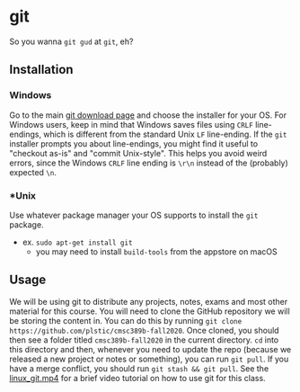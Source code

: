 # git

So you wanna `git gud` at `git`, eh?

## Installation

### Windows
Go to the main [git download page](https://git-scm.com/downloads) and choose the installer for your OS.
For Windows users, keep in mind that Windows saves files using `CRLF` line-endings, which is different from the standard Unix `LF` line-ending.
If the `git` installer prompts you about line-endings, you might find it useful to "checkout as-is" and "commit Unix-style".
This helps you avoid weird errors, since the Windows `CRLF` line ending is `\r\n` instead of the (probably) expected `\n`.

### *Unix

Use whatever package manager your OS supports to install the `git` package.
+ ex. `sudo apt-get install git`
  + you may need to install `build-tools` from the appstore on macOS

## Usage

We will be using git to distribute any projects, notes, exams and most other
material for this course. You will need to clone the GitHub repository we will
be storing the content in. You can do this by running `git clone 
https://github.com/plstic/cmsc389b-fall2020`. Once cloned, you should then see
a folder titled `cmsc389b-fall2020` in the current directory. `cd` into this 
directory and then, whenever you need to update the repo (because we released a
new project or notes or something), you can run `git pull`. If you have a merge 
conflict, you should run `git stash && git pull`. See the 
[linux_git.mp4](https://umd.instructure.com/courses/1286199/external_tools/28827) 
for a brief video tutorial on how to use git 
for this class.
